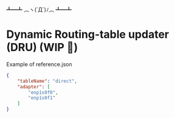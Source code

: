 ┻━┻ ︵ヽ(`Д´)ﾉ︵ ┻━┻
# Dynamic Routing-table updater (DRU) (WIP 🚧)


Example of reference.json
```json
{
    "tableName": "direct",
    "adapter": [
        "enp1s0f0",
        "enp1s0f1"
    ]
}
```